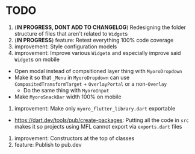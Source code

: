 # TODO

1. (**IN PROGRESS, DONT ADD TO CHANGELOG**) Redesigning the folder structure of files that aren't related to `Widget`s
1. (**IN PROGRESS**) feature: Retest everything 100% code coverage
1. improvement: Style configuration models
1. improvement: Improve various `Widget`s and especially improve said `Widget`s on mobile

- Open modal instead of compsitioned layer thing with `MyoroDropdown`
- Make it so that `_Menu` in `MyoroDropdown` can use `CompositedTransformTarget` + `OverlayPortal` or a non-`Overlay`
    - Do the same thing with `MyoroInput`
- Make `MyoroSnackBar` width 100% on mobile

1. improvement: Make only `myoro_flutter_library.dart` exportable

- <https://dart.dev/tools/pub/create-packages>: Putting all the code in `src` makes it so projects using MFL cannot export via `exports.dart` files

1. improvement: Constructors at the top of classes
1. feature: Publish to pub.dev
